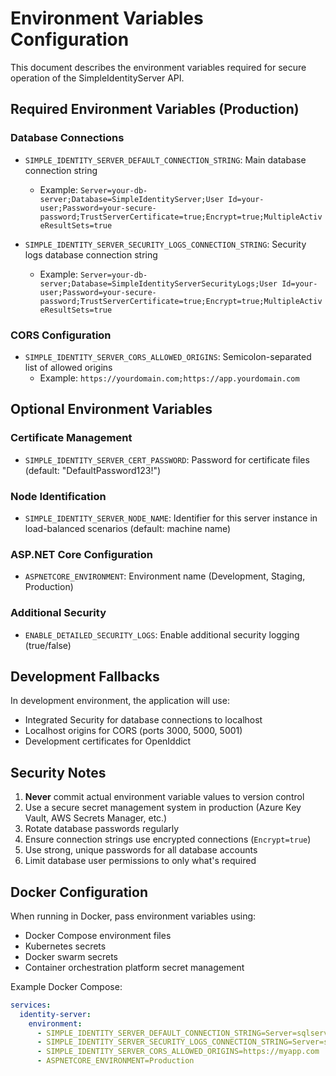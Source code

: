 # Environment Variables Configuration

This document describes the environment variables required for secure operation of the SimpleIdentityServer API.

## Required Environment Variables (Production)

### Database Connections
- `SIMPLE_IDENTITY_SERVER_DEFAULT_CONNECTION_STRING`: Main database connection string
  - Example: `Server=your-db-server;Database=SimpleIdentityServer;User Id=your-user;Password=your-secure-password;TrustServerCertificate=true;Encrypt=true;MultipleActiveResultSets=true`
  
- `SIMPLE_IDENTITY_SERVER_SECURITY_LOGS_CONNECTION_STRING`: Security logs database connection string
  - Example: `Server=your-db-server;Database=SimpleIdentityServerSecurityLogs;User Id=your-user;Password=your-secure-password;TrustServerCertificate=true;Encrypt=true;MultipleActiveResultSets=true`

### CORS Configuration
- `SIMPLE_IDENTITY_SERVER_CORS_ALLOWED_ORIGINS`: Semicolon-separated list of allowed origins
  - Example: `https://yourdomain.com;https://app.yourdomain.com`

## Optional Environment Variables

### Certificate Management
- `SIMPLE_IDENTITY_SERVER_CERT_PASSWORD`: Password for certificate files (default: "DefaultPassword123!")

### Node Identification
- `SIMPLE_IDENTITY_SERVER_NODE_NAME`: Identifier for this server instance in load-balanced scenarios (default: machine name)

### ASP.NET Core Configuration
- `ASPNETCORE_ENVIRONMENT`: Environment name (Development, Staging, Production)

### Additional Security
- `ENABLE_DETAILED_SECURITY_LOGS`: Enable additional security logging (true/false)

## Development Fallbacks

In development environment, the application will use:
- Integrated Security for database connections to localhost
- Localhost origins for CORS (ports 3000, 5000, 5001)
- Development certificates for OpenIddict

## Security Notes

1. **Never** commit actual environment variable values to version control
2. Use a secure secret management system in production (Azure Key Vault, AWS Secrets Manager, etc.)
3. Rotate database passwords regularly
4. Ensure connection strings use encrypted connections (`Encrypt=true`)
5. Use strong, unique passwords for all database accounts
6. Limit database user permissions to only what's required

## Docker Configuration

When running in Docker, pass environment variables using:
- Docker Compose environment files
- Kubernetes secrets
- Docker swarm secrets
- Container orchestration platform secret management

Example Docker Compose:
```yaml
services:
  identity-server:
    environment:
      - SIMPLE_IDENTITY_SERVER_DEFAULT_CONNECTION_STRING=Server=sqlserver;Database=SimpleIdentityServer;User Id=sa;Password=${SIMPLE_IDENTITY_SERVER_DB_PASSWORD};TrustServerCertificate=true;Encrypt=true
      - SIMPLE_IDENTITY_SERVER_SECURITY_LOGS_CONNECTION_STRING=Server=sqlserver;Database=SimpleIdentityServerSecurityLogs;User Id=sa;Password=${SIMPLE_IDENTITY_SERVER_DB_PASSWORD};TrustServerCertificate=true;Encrypt=true
      - SIMPLE_IDENTITY_SERVER_CORS_ALLOWED_ORIGINS=https://myapp.com
      - ASPNETCORE_ENVIRONMENT=Production
```
